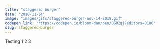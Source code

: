 ```yaml
---
title: "staggered burger"
date: '2018-11-14'
image: "images/gifs/staggered-burger-nov-14-2018.gif"
codepen_link: "https://codepen.io/bloom-dan/pen/BGRZqj?editors=0100"
slug: staggered-burger
---
```


Testing 1 2 3
